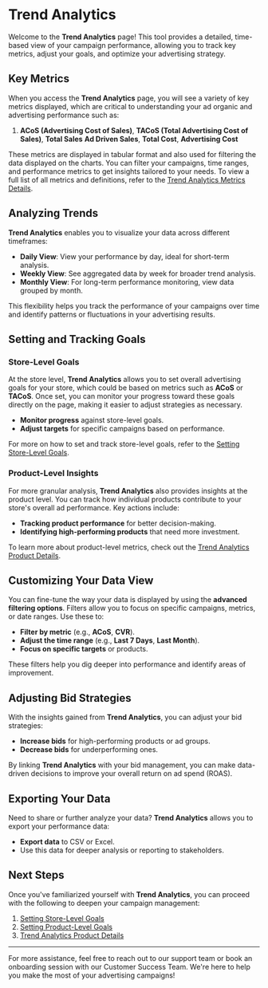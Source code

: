 # Trend Analytics

Welcome to the **Trend Analytics** page! This tool provides a detailed, time-based view of your campaign performance, allowing you to track key metrics, adjust your goals, and optimize your advertising strategy.

## Key Metrics

When you access the **Trend Analytics** page, you will see a variety of key metrics displayed, which are critical to understanding your ad organic and advertising performance such as:

1. **ACoS (Advertising Cost of Sales)**, **TACoS (Total Advertising Cost of Sales)**, **Total Sales**  **Ad Driven Sales**, **Total Cost**, **Advertising Cost**


These metrics are displayed in tabular format and also used for filtering the data displayed on the charts. You can filter your campaigns, time ranges, and performance metrics to get insights tailored to your needs. To view a full list of all metrics and definitions, refer to the [Trend Analytics Metrics Details](trend-analytics-metrics-details.md).

## Analyzing Trends

**Trend Analytics** enables you to visualize your data across different timeframes:

- **Daily View**: View your performance by day, ideal for short-term analysis.
- **Weekly View**: See aggregated data by week for broader trend analysis.
- **Monthly View**: For long-term performance monitoring, view data grouped by month.

This flexibility helps you track the performance of your campaigns over time and identify patterns or fluctuations in your advertising results.

## Setting and Tracking Goals

### Store-Level Goals

At the store level, **Trend Analytics** allows you to set overall advertising goals for your store, which could be based on metrics such as **ACoS** or **TACoS**. Once set, you can monitor your progress toward these goals directly on the page, making it easier to adjust strategies as necessary.

- **Monitor progress** against store-level goals.
- **Adjust targets** for specific campaigns based on performance.

For more on how to set and track store-level goals, refer to the [Setting Store-Level Goals](ad-strategies/store-level-goals.md).

### Product-Level Insights

For more granular analysis, **Trend Analytics** also provides insights at the product level. You can track how individual products contribute to your store's overall ad performance. Key actions include:

- **Tracking product performance** for better decision-making.
- **Identifying high-performing products** that need more investment.

To learn more about product-level metrics, check out the [Trend Analytics Product Details](performance-analysis-setting-goals/trend-analytics-product-details.md).

## Customizing Your Data View

You can fine-tune the way your data is displayed by using the **advanced filtering options**. Filters allow you to focus on specific campaigns, metrics, or date ranges. Use these to:

- **Filter by metric** (e.g., **ACoS**, **CVR**).
- **Adjust the time range** (e.g., **Last 7 Days**, **Last Month**).
- **Focus on specific targets** or products.

These filters help you dig deeper into performance and identify areas of improvement.

## Adjusting Bid Strategies

With the insights gained from **Trend Analytics**, you can adjust your bid strategies:

- **Increase bids** for high-performing products or ad groups.
- **Decrease bids** for underperforming ones.

By linking **Trend Analytics** with your bid management, you can make data-driven decisions to improve your overall return on ad spend (ROAS).

## Exporting Your Data

Need to share or further analyze your data? **Trend Analytics** allows you to export your performance data:

- **Export data** to CSV or Excel.
- Use this data for deeper analysis or reporting to stakeholders.

## Next Steps

Once you've familiarized yourself with **Trend Analytics**, you can proceed with the following to deepen your campaign management:

1. [Setting Store-Level Goals](ad-strategies/store-level-goals.md)
2. [Setting Product-Level Goals](ad-strategies/product-level-goals.md)
3. [Trend Analytics Product Details](performance-analysis-setting-goals/trend-analytics-product-details.md)

---

For more assistance, feel free to reach out to our support team or book an onboarding session with our Customer Success Team. We're here to help you make the most of your advertising campaigns!
